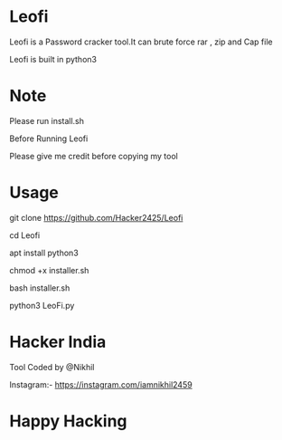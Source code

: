 # Leofi
Leofi is a Password cracker tool.It can brute force rar , zip and Cap file 


Leofi is built in python3

# Note 
Please run install.sh


Before Running Leofi


Please give me credit before copying my tool

# Usage

git clone https://github.com/Hacker2425/Leofi


cd Leofi

apt install python3

chmod +x installer.sh

bash installer.sh


python3 LeoFi.py

# Hacker India
Tool Coded by @Nikhil 


Instagram:- https://instagram.com/iamnikhil2459

# Happy Hacking
